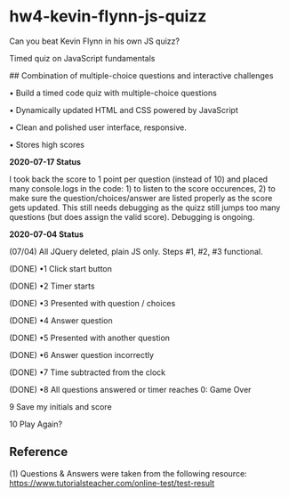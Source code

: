# hw4-kevin-flynn-js-quizz
Can you beat Kevin Flynn in his own JS quizz?

Timed quiz on JavaScript fundamentals

## Combination of multiple-choice questions and interactive challenges

• Build a timed code quiz with multiple-choice questions

• Dynamically updated HTML and CSS powered by JavaScript

• Clean and polished user interface, responsive.

• Stores high scores

**2020-07-17 Status**

I took back the score to 1 point per question (instead of 10) and placed many console.logs in the code: 1) to listen to the score occurences, 2) to make sure the question/choices/answer are listed properly as the score gets updated. This still needs debugging as the quizz still jumps too many questions (but does assign the valid score). Debugging is ongoing.

**2020-07-04 Status**

(07/04) All JQuery deleted, plain JS only.
Steps #1, #2, #3 functional.

(DONE) •1 Click start button

(DONE) •2 Timer starts

(DONE) •3 Presented with question / choices

(DONE) •4 Answer question

(DONE) •5 Presented with another question

(DONE) •6 Answer question incorrectly

(DONE) •7 Time subtracted from the clock

(DONE) •8 All questions answered or timer reaches 0: Game Over

9 Save my initials and score

10 Play Again?

## Reference

(1) Questions & Answers were taken from the following resource: https://www.tutorialsteacher.com/online-test/test-result